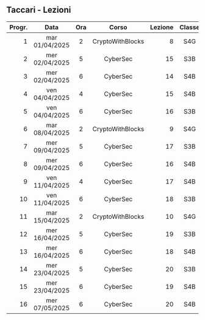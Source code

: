 ## Taccari - Lezioni

|Progr.| Data | Ora | Corso | Lezione | Classe |
|--:|:-:|:-:|:-:|--:|:-:|
|1|mar 01/04/2025|2|CryptoWithBlocks|8|S4G|
|2|mer 02/04/2025|5|CyberSec|15|S3B|
|3|mer 02/04/2025|6|CyberSec|14|S4B|
|4|ven 04/04/2025|4|CyberSec|15|S4B|
|5|ven 04/04/2025|6|CyberSec|16|S3B|
|6|mar 08/04/2025|2|CryptoWithBlocks|9|S4G|
|7|mer 09/04/2025|5|CyberSec|17|S3B|
|8|mer 09/04/2025|6|CyberSec|16|S4B|
|9|ven 11/04/2025|4|CyberSec|17|S4B|
|10|ven 11/04/2025|6|CyberSec|18|S3B|
|11|mar 15/04/2025|2|CryptoWithBlocks|10|S4G|
|12|mer 16/04/2025|5|CyberSec|19|S3B|
|13|mer 16/04/2025|6|CyberSec|18|S4B|
|14|mer 23/04/2025|5|CyberSec|20|S3B|
|15|mer 23/04/2025|6|CyberSec|19|S4B|
|16|mer 07/05/2025|6|CyberSec|20|S4B|


